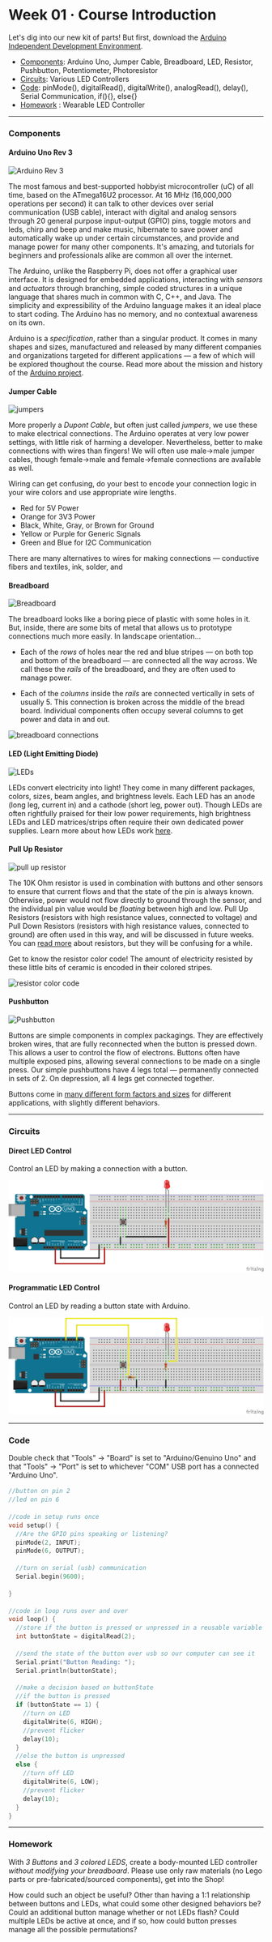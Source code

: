 # Week 01 · Course Introduction

Let's dig into our new kit of parts! But first, download the [Arduino Independent Development Environment](https://www.arduino.cc/en/Main/Software).

- [Components](#components): Arduino Uno, Jumper Cable, Breadboard, LED, Resistor, Pushbutton, Potentiometer, Photoresistor
- [Circuits](#circuits): Various LED Controllers
- [Code](#code): pinMode(), digitalRead(), digitalWrite(), analogRead(), delay(), Serial Communication, if(){}, else{}
- [Homework](#homework) : Wearable LED Controller

-----

### Components

#### Arduino Uno Rev 3

![Arduino Rev 3](https://cdn.sparkfun.com//assets/parts/6/3/4/3/11021-04.jpg)

The most famous and best-supported hobbyist microcontroller (uC) of all time, based on the ATmega16U2 processor. At 16 MHz (16,000,000 operations per second) it can talk to other devices over serial communication (USB cable), interact with digital and analog sensors through 20 general purpose input-output (GPIO) pins, toggle motors and leds, chirp and beep and make music, hibernate to save power and automatically wake up under certain circumstances, and provide and manage power for many other components. It's amazing, and tutorials for beginners and professionals alike are common all over the internet.

The Arduino, unlike the Raspberry Pi, does not offer a graphical user interface. It is designed for embedded applications, interacting with *sensors* and *actuators* through branching, simple coded structures in a unique language that shares much in common with C, C++, and Java. The simplicity and expressibility of the Arduino language makes it an ideal place to start coding. The Arduino has no memory, and no contextual awareness on its own.

Arduino is a *specification*, rather than a singular product. It comes in many shapes and sizes, manufactured and released by many different companies and organizations targeted for different applications — a few of which will be explored thoughout the course. Read more about the mission and history of the [Arduino project](https://www.arduino.cc/en/Guide/Introduction).

#### Jumper Cable

![jumpers](https://cdn.sparkfun.com//assets/parts/1/1/8/1/JumperWire-Male-01-L.jpg)

More properly a *Dupont Cable*, but often just called *jumpers*, we use these to make electrical connections. The Arduino operates at very low power settings, with little risk of harming a developer. Nevertheless, better to make connections with wires than fingers! We will often use male->male jumper cables, though female->male and female->female connections are available as well.

Wiring can get confusing, do your best to encode your connection logic in your wire colors and use appropriate wire lengths. 

- Red for 5V Power
- Orange for 3V3 Power
- Black, White, Gray, or Brown for Ground
- Yellow or Purple for Generic Signals
- Green and Blue for I2C Communication

There are many alternatives to wires for making connections — conductive fibers and textiles, ink, solder, and 

#### Breadboard

![Breadboard](https://cdn.sparkfun.com//assets/parts/9/2/8/7/12615-01.jpg)

The breadboard looks like a boring piece of plastic with some holes in it. But, inside, there are some bits of metal that allows us to prototype connections much more easily. In landscape orientation...

- Each of the *rows* of holes near the red and blue stripes — on both top and bottom of the breadboard — are connected all the way across. We call these the *rails* of the breadboard, and they are often used to manage power.

- Each of the *columns* inside the *rails* are connected vertically in sets of usually 5. This connection is broken across the middle of the bread board. Individual components often occupy several columns to get power and data in and out. 

![breadboard connections](https://encrypted-tbn0.gstatic.com/images?q=tbn:ANd9GcTXNJxVaLVXgt4cUjh_Ur4_K5yGOTmLNBGzCKl4EDfxraC-hDyf)

#### LED (Light Emitting Diode)

![LEDs](https://cdn.sparkfun.com//assets/parts/1/2/6/9/7/14563-Green_LEDs_with_built_in_resistor__25_pack_-01.jpg)

LEDs convert electricity into light! They come in many different packages, colors, sizes, beam angles, and brightness levels. Each LED has an anode (long leg, current in) and a cathode (short leg, power out). Though LEDs are often rightfully praised for their low power requirements, high brightness LEDs and LED matrices/strips often require their own dedicated power supplies. Learn more about how LEDs work [here](https://learn.sparkfun.com/tutorials/light-emitting-diodes-leds).

#### Pull Up Resistor

![pull up resistor](https://cdn.sparkfun.com//assets/parts/8/3/1/08374-02-L.jpg)

The 10K Ohm resistor is used in combination with  buttons and other sensors to ensure that current flows and that the state of the pin is always known. Otherwise, power would not flow directly to ground through the sensor, and the individual pin value would be *floating* between high and low. Pull Up Resistors (resistors with high resistance values, connected to voltage) and Pull Down Resistors (resistors with high resistance values, connected to ground) are often used in this way, and will be discussed in future weeks. You can [read more](https://learn.sparkfun.com/tutorials/pull-up-resistors) about resistors, but they will be confusing for a while.

Get to know the resistor color code! The amount of electricity resisted by these little bits of ceramic is encoded in their colored stripes.	

![resistor color code](http://nearbus.net/mediawiki/images/7/7d/Resistor_color_codes.jpg)

#### Pushbutton

![Pushbutton](https://cdn.sparkfun.com//assets/parts/9/0/00097-03-L.jpg)

Buttons are simple components in complex packagings. They are effectively broken wires, that are fully reconnected when the button is pressed down. This allows a user to control the flow of electrons. Buttons often have multiple exposed pins, allowing several connections to be made on a single press. Our simple pushbuttons have 4 legs total — permanently connected in sets of 2. On depression, all 4 legs get connected together.

Buttons come in [many different form factors and sizes](https://www.sparkfun.com/search/results?term=button) for different applications, with slightly different behaviors.

----- 

### Circuits

#### Direct LED Control

Control an LED by making a connection with a button.

![direct connection](direct.png)

#### Programmatic LED Control

Control an LED by reading a button state with Arduino.

![programmatic connection](indirect.png)

-----

### Code

Double check that "Tools" -> "Board" is set to "Arduino/Genuino Uno" and that "Tools" -> "Port" is set to whichever "COM" USB port has a connected "Arduino Uno".

```c
//button on pin 2
//led on pin 6

//code in setup runs once
void setup() {
  //Are the GPIO pins speaking or listening?
  pinMode(2, INPUT);
  pinMode(6, OUTPUT);

  //turn on serial (usb) communication
  Serial.begin(9600);

}

//code in loop runs over and over
void loop() {
  //store if the button is pressed or unpressed in a reusable variable
  int buttonState = digitalRead(2);

  //send the state of the button over usb so our computer can see it
  Serial.print("Button Reading: ");
  Serial.println(buttonState);

  //make a decision based on buttonState
  //if the button is pressed
  if (buttonState == 1) {
    //turn on LED
    digitalWrite(6, HIGH);
    //prevent flicker
    delay(10);
  }
  //else the button is unpressed
  else {
    //turn off LED
    digitalWrite(6, LOW);
    //prevent flicker
    delay(10);
  }
}
```

-----

### Homework

With *3 Buttons* and *3 colored LEDS*, create a body-mounted LED controller *without modifying your breadboard*. Please use only raw materials (no Lego parts or pre-fabricated/sourced components), get into the Shop!

How could such an object be useful? Other than having a 1:1 relationship between buttons and LEDs, what could some other designed behaviors be? Could an additional button manage whether or not LEDs flash? Could multiple LEDs be active at once, and if so, how could button presses manage all the possible permutations? 